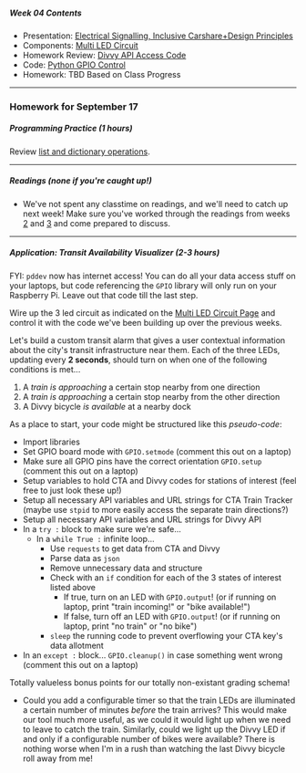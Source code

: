 ##### Week 04 Contents
- Presentation: [Electrical Signalling, Inclusive Carshare+Design Principles](readme.md)
- Components: [Multi LED Circuit](circuits.md)
- Homework Review: [Divvy API Access Code](homework-answers.md)
- Code: [Python GPIO Control](python-gpio.md)
- Homework: TBD Based on Class Progress

-----

### Homework for September 17

##### Programming Practice (1 hours)

Review [list and dictionary operations](python-lists.md).

-----

##### Readings (none if you're caught up!)

- We've not spent any classtime on readings, and we'll need to catch up next week! Make sure you've worked through the readings from weeks [2](../week02/homework.md) and [3](../week03/homework.md)  and come prepared to discuss.

-----

##### Application: Transit Availability Visualizer (2-3 hours)

FYI: `pddev` now has internet access! You can do all your data access stuff on your laptops, but code referencing the `GPIO` library will only run on your Raspberry Pi. Leave out that code till the last step.

Wire up the 3 led circuit as indicated on the [Multi LED Circuit Page](circuits.md) and control it with the code we've been building up over the previous weeks.

Let's build a custom transit alarm that gives a user contextual information about the city's transit infrastructure near them. Each of the three LEDs, updating every **2 seconds**, should turn on when one of the following conditions is met...

1. A *train is approaching* a certain stop nearby from one direction
2. A *train is approaching* a certain stop nearby from the other direction
3. A Divvy bicycle *is available* at a nearby dock

As a place to start, your code might be structured like this *pseudo-code*:

- Import libraries
- Set GPIO board mode with `GPIO.setmode` (comment this out on a laptop)
- Make sure all GPIO pins have the correct orientation `GPIO.setup` (comment this out on a laptop)
- Setup variables to hold CTA and Divvy codes for stations of interest (feel free to just look these up!)
- Setup all necessary API variables and URL strings for CTA Train Tracker (maybe use `stpid` to more easily access the separate train directions?)
- Setup all necessary API variables and URL strings for Divvy API
- In a `try :` block to make sure we're safe...
	- In a 	`while True :` infinite loop...
		- Use `requests` to get data from CTA and Divvy
		- Parse data as `json`
		- Remove unnecessary data and structure
		- Check with an `if` condition for each of the 3 states of interest listed above
			- If true, turn on an LED with `GPIO.output`! (or if running on laptop, print "train incoming!" or "bike available!")
			- If false, turn off an LED with `GPIO.output`! (or if running on laptop, print "no train" or "no bike")
		- `sleep` the running code to prevent overflowing your CTA key's data allotment
- In an `except :` block...
	`GPIO.cleanup()` in case something went wrong (comment this out on a laptop)


Totally valueless bonus points for our totally non-existant grading schema!

- Could you add a configurable timer so that the train LEDs are illuminated a certain number of minutes *before* the train arrives? This would make our tool much more useful, as we could it would light up when we need to leave to catch the train. Similarly, could we light up the Divvy LED if and only if a configurable number of bikes were available? There is nothing worse when I'm in a rush than watching the last Divvy bicycle roll away from me!

